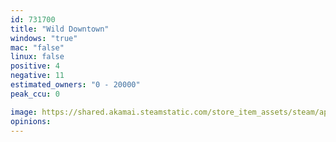 ```yaml
---
id: 731700
title: "Wild Downtown"
windows: "true"
mac: "false"
linux: false
positive: 4
negative: 11
estimated_owners: "0 - 20000"
peak_ccu: 0

image: https://shared.akamai.steamstatic.com/store_item_assets/steam/apps/731700/header.jpg?t=1523344454
opinions:
---
```

